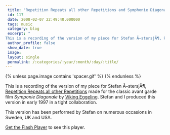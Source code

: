 ```yaml
---
 title: "Repetition Repeats all other Repetitions and Symphonie Diagonale"
 id: 117
 date: 2008-02-07 22:49:40.000000
 tags: music
 category: blog
 excerpt: "
This is a recording of the version of my piece for Stefan Ã–stersjÃ¶, Repetition Repeats all other Repetitions made for the classic avant garde film Symponie Diagonale by Viking Eggeling. Stefan..."
 author_profile: false
 show_date: true
 image: 
 layout: single
 permalink: /:categories/:year/:month/:day/:title/
---
```

{% unless page.image contains 'spacer.gif' %}
{% endunless %}



This is a recording of the version of my piece for Stefan Ã–stersjÃ¶, <a href="http://www.henrikfrisk.com/index.jsp?metaId=music&id=comp&field=id&query=9&show=1#9">Repetition Repeats all other Repetitions</a> made for the classic avant garde film <em>Symponie Diagonale</em> by <a href="en.wikipedia.org/wiki/Viking_Eggeling">Viking Eggeling</a>. Stefan and I produced this version in early 1997 in a tight collaboration.


This version has been performed by Stefan on numerous occasions in Sweden, UK and USA.




<p id="player4"><a href="http://www.macromedia.com/go/getflashplayer">Get the Flash Player</a> to see this player.

<script type="text/javascript">
	var s1 = new SWFObject("http://www.henrikfrisk.com/script/flvplayer.swf","single","320","240","7");
	s1.addParam("allowfullscreen","true");
s1.addVariable("file","http://www.henrikfrisk.com/music/media/RepetitionDiagonal-demo.flv");
	s1.addVariable("width","320");
	s1.addVariable("height","240");
	s1.write("player4");
</script>
